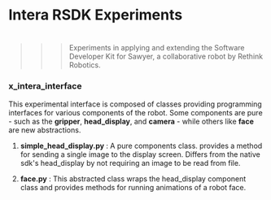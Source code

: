 # Intera RSDK Experiments
#

>>> Experiments in applying and extending the Software Developer Kit for Sawyer, a collaborative robot by Rethink Robotics.

### x_intera_interface
This experimental interface is composed of classes providing programming interfaces for various components of the robot. Some components are pure - such as the **gripper**, **head_display**, and **camera** - while others like **face** are new abstractions.

1. **simple_head_display.py** : A pure components class. provides a method for sending a single image to the display screen. Differs from the native sdk's head_display by not requiring an image to be read from file.

2. **face.py** : This abstracted class wraps the head_display component class and provides methods for running animations of a robot face.
